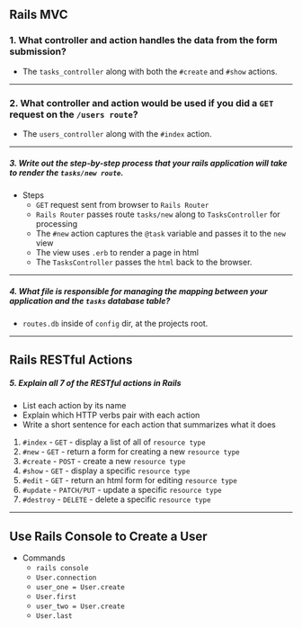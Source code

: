 ## Rails MVC

### 1. What controller and action handles the data from the form submission?

- The `tasks_controller` along with both the `#create` and `#show` actions.

---

### 2. What controller and action would be used if you did a `GET` request on the `/users route`?

- The `users_controller` along with the `#index` action.

---

##### 3. Write out the step-by-step process that your rails application will take to render the `tasks/new route`.

- Steps
  - `GET` request sent from browser to `Rails Router`
  - `Rails Router` passes route `tasks/new` along to `TasksController` for processing
  - The `#new` action captures the `@task` variable and passes it to the `new` view
  - The view uses `.erb` to render a page in html
  - The `TasksController` passes the `html` back to the browser.

---

##### 4. What file is responsible for managing the mapping between your application and the `tasks` database table?

- `routes.db` inside of `config` dir, at the projects root.

---

## Rails RESTful Actions

##### 5. Explain all 7 of the RESTful actions in Rails

- List each action by its name
- Explain which HTTP verbs pair with each action
- Write a short sentence for each action that summarizes what it does

1. `#index` - `GET` - display a list of all of `resource type`
2. `#new` - `GET` - return a form for creating a new `resource type`
3. `#create` - `POST` - create a new `resource type`
4. `#show` - `GET` - display a specific `resource type`
5. `#edit` - `GET` - return an html form for editing `resource type`
6. `#update` - `PATCH/PUT` - update a specific `resource type`
7. `#destroy` - `DELETE` - delete a specific `resource type`

---

## Use Rails Console to Create a User

- Commands
  - `rails console`
  - `User.connection`
  - `user_one = User.create`
  - `User.first`
  - `user_two = User.create`
  - `User.last`

